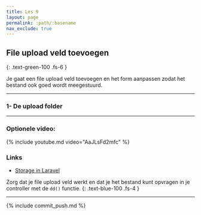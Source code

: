 ```yaml
---
title: Les 9
layout: page
permalink: :path/:basename
nav_exclude: true
---
```


## File upload veld toevoegen
{: .text-green-100 .fs-6 }

Je gaat een file upload veld toevoegen en het form aanpassen zodat het bestand ook goed wordt meegestuurd.

---
### 1- De upload folder


---

### Optionele video:

{% include youtube.md video="AaJLsFd2mfc" %}

### Links

- [Storage in Laravel](https://laravel.com/docs/9.x/filesystem)

Zorg dat je file upload veld werkt en dat je het bestand kunt opvragen in je controller met de `dd()` functie.
{: .text-blue-100 .fs-4 }

---

{% include commit_push.md %}


